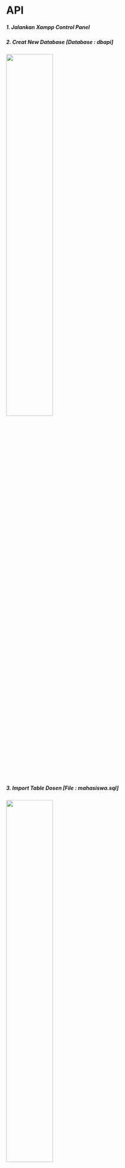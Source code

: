 # API
##### 1. Jalankan  Xampp Control Panel
##### 2. Creat New Database [Database : dbapi]
<img src="https://github.com/Rifkyyandi/Pemrograman-Berorientasi-Object-Lanjutan/assets/122662185/c496b938-bf76-4ae3-9122-4abb1c475e63" width=50% height=50%>

##### 3. Import Table Dosen [File : mahasiswa.sql]
<img src="https://github.com/Rifkyyandi/Pemrograman-Berorientasi-Object-Lanjutan/assets/122662185/d30a8768-6409-46ba-ae29-f860c0ac2371" width=50% height=50%>

##### 4. Exstrak File pyathlonlite Pada C:\xampp\htdocs [File : pyathlonlite.zip], Setelah itu Buka Dan Edit Database.php Pada Pyathlonlite Sesuai dengan Database Yang ingin Di generate (Contoh Database : dbapi, Dengan Tabel : Mahasiswa)
<img src="https://github.com/Rifkyyandi/Pemrograman-Berorientasi-Object-Lanjutan/assets/122662185/80d3ca50-f035-402f-9103-cf062564d185" width=50% height=50%>

##### 5. Buat folder baru di htdocs, beri nama: appakademik
##### 6. Jalankan di browser: http://localhost/pyathlonlite
<img src="https://github.com/Rifkyyandi/Pemrograman-Berorientasi-Object-Lanjutan/assets/122662185/fd4e6f96-3954-437c-adff-b84daec763d8"
width=50% height=50%>

##### 7. Pada Folder appakademik, Buat sebuah file : Mahasiswa.php, lalu copy hasil Generate file class di pyathlonlite
<img src="https://github.com/Rifkyyandi/Pemrograman-Berorientasi-Object-Lanjutan/assets/122662185/8063d2d6-a61e-4bc9-9440-caff9c3510f7" width=50% height=50%>

##### 8. Pada Folder appakademik, Buat sebuah file : mahasiswa_api.php, lalu copy hasil Generate file API di pyathlonlite
<img src="https://github.com/Rifkyyandi/Pemrograman-Berorientasi-Object-Lanjutan/assets/122662185/21c4a263-3862-4bd2-ab5b-cabaff84a60e" width=50% height=50%>

# TESTING POSTMAN
##### 1. Menampilkan Semua Data Mahasiswa By Nim
<img src="https://github.com/Rifkyyandi/Pemrograman-Berorientasi-Object-Lanjutan/assets/122662185/346b71ec-6259-43de-8e4d-0b29a28aed46" width=50% height=50%>

##### 2. Menampilkan Semua Data Mahasiswa
<img src="https://github.com/Rifkyyandi/Pemrograman-Berorientasi-Object-Lanjutan/assets/122662185/3e929d53-280a-44a0-8077-04f643607dde" width=50% height=50%>

##### 3. Update Isi Tabel Mahasiswa
<img src="https://github.com/Rifkyyandi/Pemrograman-Berorientasi-Object-Lanjutan/assets/122662185/11e063b0-5a89-40f4-b08f-e5772947def9" width=50% height=50%>

##### 4. Menghapus Satu Data Tabel Mahasiswa
<img src="https://github.com/Rifkyyandi/Pemrograman-Berorientasi-Object-Lanjutan/assets/122662185/335da040-ca2d-4c4d-a044-2e1db64da89d" width=50% height=50%>

##### 5. Menghapus Semua Data Tabel Mahasiswa
<img src="https://github.com/Rifkyyandi/Pemrograman-Berorientasi-Object-Lanjutan/assets/122662185/1395f09a-65de-4cc5-9092-0030706cd507" width=50% height=50%>
